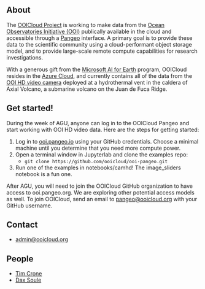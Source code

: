## About

The [OOICloud Project](https://github.com/ooicloud) is working to make data from the [Ocean Observatories Initiative (OOI)](https://oceanobservatories.org) publically available in the cloud and accessible through a [Pangeo](http://pangeo.io) interface. A primary goal is to provide these data to the scientific community using a cloud-performant object storage model, and to provide large-scale remote compute capabilities for research investigations.

With a generous gift from the [Microsoft AI for Earth](https://www.microsoft.com/en-us/ai/ai-for-earth) program, OOICloud resides in the [Azure Cloud](https://azure.microsoft.com), and currently contains all of the data from the [OOI HD video camera](https://oceanobservatories.org/instrument-class/camhd) deployed at a hydrothermal vent in the caldera of Axial Volcano, a submarine volcano on the Juan de Fuca Ridge. 

## Get started!

During the week of AGU, anyone can log in to the OOICloud Pangeo and start working with OOI HD video data. Here are the steps for getting started:

 1. Log in to [ooi.pangeo.io](https://ooi.pangeo.io) using your GitHub credentials. Choose a minimal machine until you determine that you need more compute power.
 2. Open a terminal window in Jupyterlab and clone the examples repo:
    - ```git clone https://github.com/ooicloud/ooi-pangeo.git```
 3. Run one of the examples in notebooks/camhd! The image_sliders notebook is a fun one.

After AGU, you will need to join the OOICloud GitHub organization to have access to ooi.pangeo.org. We are exploring other potential access models as well. To join OOICloud, send an email to pangeo@ooicloud.org with your GitHub username.

## Contact

 - <admin@ooicloud.org>

## People

 - [Tim Crone](https://github.com/tjcrone)
 - [Dax Soule](https://github.com/daxsoule) 
